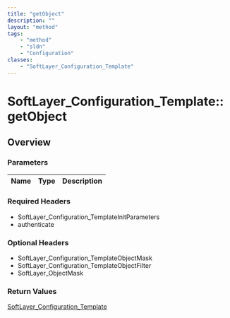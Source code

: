 ```yaml
---
title: "getObject"
description: ""
layout: "method"
tags:
    - "method"
    - "sldn"
    - "Configuration"
classes:
    - "SoftLayer_Configuration_Template"
---
```

# SoftLayer_Configuration_Template::getObject
## Overview 


### Parameters 
|Name | Type | Description |
| --- | --- | --- |


### Required Headers
* SoftLayer_Configuration_TemplateInitParameters
* authenticate

### Optional Headers
* SoftLayer_Configuration_TemplateObjectMask
* SoftLayer_Configuration_TemplateObjectFilter
* SoftLayer_ObjectMask

### Return Values
<a href='/reference/datatypes/SoftLayer_Configuration_Template'>SoftLayer_Configuration_Template </a>

